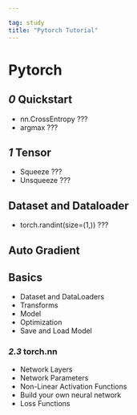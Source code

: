 ```yaml
---

tag: study
title: "Pytorch Tutorial"
---
```


# Pytorch


## *0* Quickstart
- nn.CrossEntropy ???
- argmax ???

## *1* Tensor
- Squeeze ???
- Unsqueeze ???


## Dataset and Dataloader
- torch.randint(size=(1,)) ???

## Auto Gradient
## Basics
- Dataset and DataLoaders
- Transforms
- Model
- Optimization
- Save and Load Model





### *2.3* torch.nn 
- Network Layers
- Network Parameters
- Non-Linear Activation Functions
- Build your own neural network
- Loss Functions
